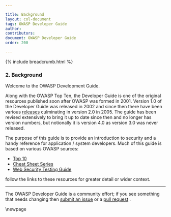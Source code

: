 ```yaml
---

title: Background
layout: col-document
tags: OWASP Developer Guide
author:
contributors:
document: OWASP Developer Guide
order: 200

---
```


{% include breadcrumb.html %}

### 2. Background

Welcome to the OWASP Development Guide.

Along with the OWASP Top Ten, the Developer Guide is one of the original resources
published soon after OWASP was formed in 2001.
Version 1.0 of the Developer Guide was released in 2002
and since then there have been various [releases][versions] culminating in version 2.0 in 2005.
The guide has been revised extensively to bring it up to date since then and no longer has version numbers,
but notionally it is version 4.0 as version 3.0 was never released.

The purpose of this guide is to provide an introduction to security
and a handy reference for application / system developers.
Much of this guide is based on various OWASP sources:

* [Top 10][top10]
* [Cheat Sheet Series][cheat]
* [Web Security Testing Guide][wstg]

follow the links to these resources for greater detail or wider context.

----

The OWASP Developer Guide is a community effort; if you see something that needs changing
then [submit an issue][issue02] or a [pull request][pr] .

[cheat]: https://owasp.org/www-project-cheat-sheets/
[issue02]: https://github.com/OWASP/www-project-developer-guide/issues/new?labels=enhancement&template=request.md&title=Update:%2002-background
[pr]: https://github.com/OWASP/www-project-developer-guide/pulls
[top10]: https://owasp.org/www-project-top-ten/
[versions]: https://github.com/OWASP/DevGuide/wiki#old-versions
[wstg]: https://owasp.org/www-project-web-security-testing-guide/

\newpage
